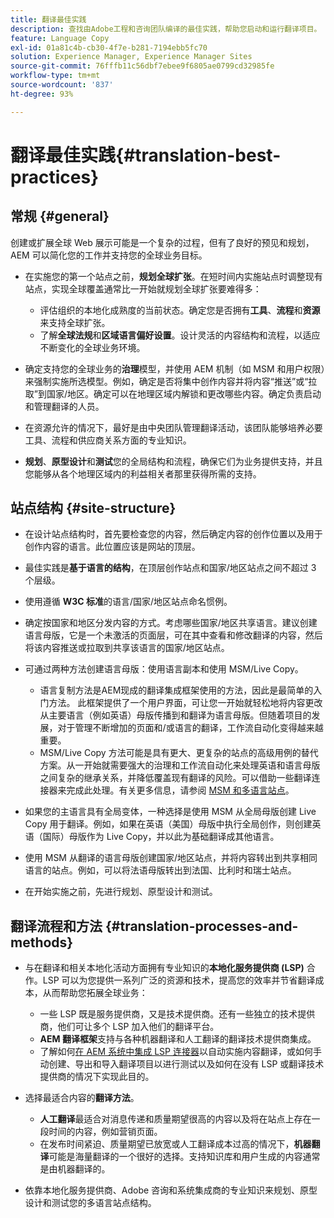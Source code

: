 ```yaml
---
title: 翻译最佳实践
description: 查找由Adobe工程和咨询团队编译的最佳实践，帮助您启动和运行翻译项目。
feature: Language Copy
exl-id: 01a81c4b-cb30-4f7e-b281-7194ebb5fc70
solution: Experience Manager, Experience Manager Sites
source-git-commit: 76fffb11c56dbf7ebee9f6805ae0799cd32985fe
workflow-type: tm+mt
source-wordcount: '837'
ht-degree: 93%

---
```


# 翻译最佳实践{#translation-best-practices}

## 常规 {#general}

创建或扩展全球 Web 展示可能是一个复杂的过程，但有了良好的预见和规划，AEM 可以简化您的工作并支持您的全球业务目标。

* 在实施您的第一个站点之前，**规划全球扩张**。在短时间内实施站点时调整现有站点，实现全球覆盖通常比一开始就规划全球扩张要难得多：

   * 评估组织的本地化成熟度的当前状态。确定您是否拥有&#x200B;**工具**、**流程**&#x200B;和&#x200B;**资源**&#x200B;来支持全球扩张。
   * 了解&#x200B;**全球法规**&#x200B;和&#x200B;**区域语言偏好设置**。设计灵活的内容结构和流程，以适应不断变化的全球业务环境。

* 确定支持您的全球业务的&#x200B;**治理**&#x200B;模型，并使用 AEM 机制（如 MSM 和用户权限）来强制实施所选模型。例如，确定是否将集中创作内容并将内容“推送”或“拉取”到国家/地区。确定可以在地理区域内解锁和更改哪些内容。确定负责启动和管理翻译的人员。
* 在资源允许的情况下，最好是由中央团队管理翻译活动，该团队能够培养必要工具、流程和供应商关系方面的专业知识。
* **规划**、**原型设计**&#x200B;和&#x200B;**测试**&#x200B;您的全局结构和流程，确保它们为业务提供支持，并且您能够从各个地理区域内的利益相关者那里获得所需的支持。

## 站点结构 {#site-structure}

* 在设计站点结构时，首先要检查您的内容，然后确定内容的创作位置以及用于创作内容的语言。此位置应该是网站的顶层。
* 最佳实践是&#x200B;**基于语言的结构**，在顶层创作站点和国家/地区站点之间不超过 3 个层级。
* 使用遵循 **W3C 标准**&#x200B;的语言/国家/地区站点命名惯例。
* 确定按国家和地区分发内容的方式。考虑哪些国家/地区共享语言。建议创建语言母版，它是一个未激活的页面层，可在其中查看和修改翻译的内容，然后将该内容推送或拉取到共享该语言的国家/地区站点。
* 可通过两种方法创建语言母版：使用语言副本和使用 MSM/Live Copy。

   * 语言复制方法是AEM现成的翻译集成框架使用的方法，因此是最简单的入门方法。 此框架提供了一个用户界面，可让您一开始就轻松地将内容更改从主要语言（例如英语）母版传播到和翻译为语言母版。但随着项目的发展，对于管理不断增加的页面和/或语言的翻译，工作流自动化变得越来越重要。
   * MSM/Live Copy 方法可能是具有更大、更复杂的站点的高级用例的替代方案。从一开始就需要强大的治理和工作流自动化来处理英语和语言母版之间复杂的继承关系，并降低覆盖现有翻译的风险。可以借助一些翻译连接器来完成此处理。有关更多信息，请参阅 [MSM 和多语言站点](/help/sites-administering/msm-best-practices.md#msm-and-multilingual-websites)。

* 如果您的主语言具有全局变体，一种选择是使用 MSM 从全局母版创建 Live Copy 用于翻译。例如，如果在英语（美国）母版中执行全局创作，则创建英语（国际）母版作为 Live Copy，并以此为基础翻译成其他语言。
* 使用 MSM 从翻译的语言母版创建国家/地区站点，并将内容转出到共享相同语言的站点。例如，可以将法语母版转出到法国、比利时和瑞士站点。
* 在开始实施之前，先进行规划、原型设计和测试。

## 翻译流程和方法 {#translation-processes-and-methods}

* 与在翻译和相关本地化活动方面拥有专业知识的&#x200B;**本地化服务提供商 (LSP)** 合作。LSP 可以为您提供一系列广泛的资源和技术，提高您的效率并节省翻译成本，从而帮助您拓展全球业务：

   * 一些 LSP 既是服务提供商，又是技术提供商。还有一些独立的技术提供商，他们可让多个 LSP 加入他们的翻译平台。
   * **AEM 翻译框架**&#x200B;支持与各种机器翻译和人工翻译的翻译技术提供商集成。
   * 了解如何[在 AEM 系统中集成 LSP 连接器](/help/sites-administering/translation.md)以自动实施内容翻译，或如何手动创建、导出和导入翻译项目以进行测试以及如何在没有 LSP 或翻译技术提供商的情况下实现此目的。

* 选择最适合内容的&#x200B;**翻译方法**。

   * **人工翻译**&#x200B;最适合对消息传递和质量期望很高的内容以及将在站点上存在一段时间的内容，例如营销页面。
   * 在发布时间紧迫、质量期望已放宽或人工翻译成本过高的情况下，**机器翻译**&#x200B;可能是海量翻译的一个很好的选择。支持知识库和用户生成的内容通常是由机器翻译的。

* 依靠本地化服务提供商、Adobe 咨询和系统集成商的专业知识来规划、原型设计和测试您的多语言站点结构。
